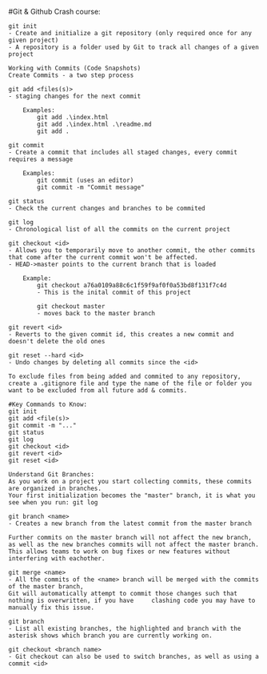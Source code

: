#Git & Github Crash course:

    git init
    - Create and initialize a git repository (only required once for any given project)
    - A repository is a folder used by Git to track all changes of a given project

    Working with Commits (Code Snapshots)
    Create Commits - a two step process
    
    git add <files(s)>
    - staging changes for the next commit
    
        Examples:
            git add .\index.html
            git add .\index.html .\readme.md
            git add .

    git commit
    - Create a commit that includes all staged changes, every commit requires a message

        Examples:
            git commit (uses an editor)
            git commit -m "Commit message"

    git status
    - Check the current changes and branches to be commited

    git log
    - Chronological list of all the commits on the current project
    
    git checkout <id>
    - Allows you to temporarily move to another commit, the other commits that come after the current commit won't be affected.
    - HEAD->master points to the current branch that is loaded

        Example:
            git checkout a76a0109a88c6c1f59f9af0f0a53bd8f131f7c4d
            - This is the inital commit of this project
            
            git checkout master 
            - moves back to the master branch

    git revert <id>
    - Reverts to the given commit id, this creates a new commit and doesn't delete the old ones

    git reset --hard <id>
    - Undo changes by deleting all commits since the <id>

    To exclude files from being added and commited to any repository, create a .gitignore file and type the name of the file or folder you want to be excluded from all future add & commits.

    #Key Commands to Know:
    git init
    git add <file(s)>
    git commit -m "..."
    git status
    git log
    git checkout <id>
    git revert <id>
    git reset <id>

    Understand Git Branches:
    As you work on a project you start collecting commits, these commits are organized in branches.
    Your first initialization becomes the "master" branch, it is what you see when you run: git log
    
    git branch <name>
    - Creates a new branch from the latest commit from the master branch

    Further commits on the master branch will not affect the new branch, as well as the new branches commits will not affect the master branch.
    This allows teams to work on bug fixes or new features without interfering with eachother.

    git merge <name>
    - All the commits of the <name> branch will be merged with the commits of the master branch, 
    Git will automatically attempt to commit those changes such that nothing is overwritten, if you have     clashing code you may have to manually fix this issue.

    git branch
    - List all existing branches, the highlighted and branch with the asterisk shows which branch you are currently working on.

    git checkout <branch name>
    - Git checkout can also be used to switch branches, as well as using a commit <id>

